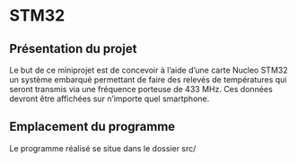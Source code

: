 # STM32

## Présentation du projet

Le but de ce miniprojet est de concevoir à l’aide d’une carte Nucleo STM32 un système embarqué permettant de faire des relevés de températures qui seront transmis via une fréquence porteuse de 433 MHz. Ces données devront être affichées sur n’importe quel smartphone.

## Emplacement du programme

Le programme réalisé se situe dans le dossier src/
